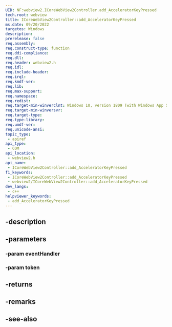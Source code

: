 ```yaml
---
UID: NF:webview2.ICoreWebView2Controller.add_AcceleratorKeyPressed
tech.root: webview
title: ICoreWebView2Controller::add_AcceleratorKeyPressed
ms.date: 09/20/2022
targetos: Windows
description: 
prerelease: false
req.assembly: 
req.construct-type: function
req.ddi-compliance: 
req.dll: 
req.header: webview2.h
req.idl: 
req.include-header: 
req.irql: 
req.kmdf-ver: 
req.lib: 
req.max-support: 
req.namespace: 
req.redist: 
req.target-min-winverclnt: Windows 10, version 1809 (with Windows App SDK 1.1 or later)
req.target-min-winversvr: 
req.target-type: 
req.type-library: 
req.umdf-ver: 
req.unicode-ansi: 
topic_type:
 - apiref
api_type:
 - COM
api_location:
 - webview2.h
api_name:
 - ICoreWebView2Controller::add_AcceleratorKeyPressed
f1_keywords:
 - ICoreWebView2Controller::add_AcceleratorKeyPressed
 - webview2/ICoreWebView2Controller::add_AcceleratorKeyPressed
dev_langs:
 - c++
helpviewer_keywords:
 - add_AcceleratorKeyPressed
---
```


## -description

## -parameters

### -param eventHandler

### -param token

## -returns

## -remarks

## -see-also

